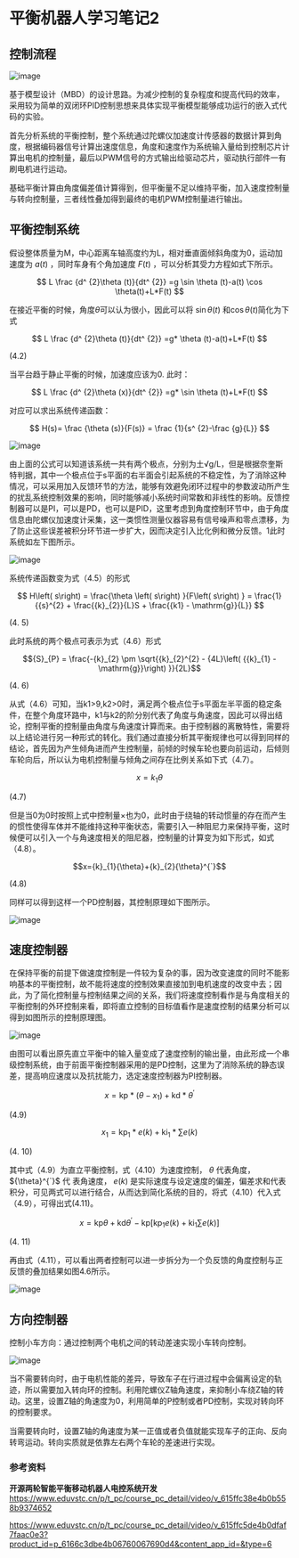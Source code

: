 # 平衡机器人学习笔记2

## 控制流程
![image](https://github.com/mintonight/mintonight.github.io/assets/115227322/b554c802-6804-48f5-98a5-53aa6d6af945)


基于模型设计（MBD）的设计思路。为减少控制的复杂程度和提高代码的效率，采用较为简单的双闭环PID控制思想来具体实现平衡模型能够成功运行的嵌入式代码的实验。

首先分析系统的平衡控制，整个系统通过陀螺仪加速度计传感器的数据计算到角度，根据编码器信号计算出速度信息，角度和速度作为系统输入量给到控制芯片计算出电机的控制量，最后以PWM信号的方式输出给驱动芯片，驱动执行部件一有刷电机进行运动。

基础平衡计算由角度偏差值计算得到，但平衡量不足以维持平衡，加入速度控制量与转向控制量，三者线性叠加得到最终的电机PWM控制量进行输出。 

## 平衡控制系统

假设整体质量为M，中心距离车轴高度约为L，相对垂直面倾斜角度为0，运动加速度为 $a(t)$  ，同时车身有个角加速度 
 $F(t)$ ，可以分析其受力方程如式下所示。

$$
L  \frac {d^ {2}\theta (t)}{dt^ {2}} =g \sin \theta (t)-a(t)  \cos \theta(t)+L*F(t)
$$

在接近平衡的时候，角度$\theta$可以认为很小，因此可以将 $\sin\theta(t)$ 和$\cos\theta(t)$简化为下式

$$
L \frac {d^ {2}\theta (t)}{dt^ {2}}  =g*  \theta  (t)-a(t)+L*F(t)
$$

(4.2)

当平台趋于静止平衡的时候，加速度应该为0. 此时：

$$
L \frac {d^ {2}\theta (x)}{dt^ {2}}  =g*  \sin  \theta  (t)+L*F(t)
$$

对应可以求出系统传递函数：

$$
H(s)=  \frac {\theta (s)}{F(s)}  =  \frac {1}{s^ {2}-\frac {g}{L}}
$$


![image](https://github.com/mintonight/mintonight.github.io/assets/115227322/14d049fd-7fde-47e4-bb28-7cf5357b722c)





由上面的公式可以知道该系统一共有两个极点，分别为土√g/L，但是根据奈奎斯特判据，其中一个极点位于s平面的右半面会引起系统的不稳定性，为了消除这种情况，可以采用加入反馈环节的方法，能够有效避免闭环过程中的参数波动所产生的扰乱系统控制效果的影响，同时能够减小系统时间常数和非线性的影响。反馈控制器可以是PI，可以是PD，也可以是PID，这里考虑到角度控制环节中，由于角度信息由陀螺仪加速度计采集，这一类惯性测量仪器容易有信号噪声和零点漂移，为了防止这些误差被积分环节进一步扩大，因而决定引入比化例和微分反馈。1此时系统如左下图所示。

![image](https://github.com/mintonight/mintonight.github.io/assets/115227322/ef9b41d7-46d1-43a9-9495-fcb1a3c45e66)


系统传递函数变为式（4.5）的形式

$$
H\left( s\right) = \frac{\theta \left( s\right) }{F\left( s\right) } = \frac{1}{{s}^{2} + \frac{{k}_{2}}{L}S + \frac{{k1} - \mathrm{g}}{L}}
$$

(4. 5)

此时系统的两个极点可表示为式（4.6）形式

```math
{S}_{P} = \frac{-{k}_{2} \pm \sqrt{{k}_{2}^{2} - {4L}\left( {{k}_{1} - \mathrm{g}}\right) }}{2L}
```

(4. 6)

从式（4.6）可知，当k1>9,k2>0时，满足两个极点位于s平面左半平面的稳定条件，在整个角度环路中，k1与k2的阶分别代表了角度与角速度，因此可以得出结论，控制平衡的控制量由角度与角速度计算而来。由于控制器的离散特性，需要将以上结论进行另一种形式的转化。我们通过直接分析其平衡规律也可以得到同样的结论，首先因为产生倾角进而产生控制量，前倾的时候车轮也要向前运动，后倾则车轮向后，所以认为电机控制量与倾角之间存在比例关系如下式（4.7）。

$$
x={k}_{1}{\theta}
$$

(4.7)

但是当0为0时按照上式中控制量×也为0，此时由于绕轴的转动惯量的存在而产生的惯性使得车体并不能维持这种平衡状态，需要引入一种阻尼力来保持平衡，这时候便可以引入一个与角速度相关的阻尼器，控制量的计算变为如下形式，如式（4.8）。

```math
x={k}_{1}{\theta}+{k}_{2}{\theta}^{`}
```

(4.8)

同样可以得到这样一个PD控制器，其控制原理如下图所示。

![image](https://github.com/mintonight/mintonight.github.io/assets/115227322/d79d822e-f143-4bd7-a091-d119c2fa2614)


## 速度控制器

在保持平衡的前提下做速度控制是一件较为复杂的事，因为改变速度的同时不能影响基本的平衡控制，故不能将速度的控制效果直接加到电机速度的改变中去；因此，为了简化控制量与控制结果之间的关系，我们将速度控制看作是与角度相关的平衡控制的外环控制来看，即将直立控制的目标值看作是速度控制的结果分析可以得到如图所示的控制原理图。

![image](https://github.com/mintonight/mintonight.github.io/assets/115227322/6d666bb0-acf7-496e-a5ef-2cb8a296600f)


由图可以看出原先直立平衡中的输入量变成了速度控制的输出量，由此形成一个串级控制系统，由于前面平衡控制器采用的是PD控制，这里为了消除系统的静态误差，提高响应速度以及抗扰能力，选定速度控制器为PI控制器。

```math
x = \mathrm{{kp}} * \left( {\theta - {x}_{1}}\right) + \mathrm{{kd}} * {\theta }^{\prime }
```

(4.9)

```math
{x}_{1} = {\mathrm{{kp}}}_{1} * e\left( k\right) + {\mathrm{{ki}}}_{1} * \sum e\left( k\right) 
```

(4. 10)

其中式（4.9）为直立平衡控制，式（4.10）为速度控制， $\theta$ 代表角度， ${\theta}^{`}$ 代 表角速度， $e(k)$ 是实际速度与设定速度的偏差，偏差求和代表积分，可见两式可以进行结合，从而达到简化系统的目的，将式（4.10）代入式（4.9），可得出式(4.11)。

```math
x = \mathrm{{kp}}\theta + \mathrm{{kd}}{\theta }^{\prime } - \mathrm{{kp}}\left\lbrack {{\mathrm{{kp}}}_{1}e\left( k\right) + {\mathrm{{ki}}}_{1}\sum e\left( k\right) }\right\rbrack 
```

(4. 11)

再由式（4.11），可以看出两者控制可以进一步拆分为一个负反馈的角度控制与正反馈的叠加结果如图4.6所示。

![image](https://github.com/mintonight/mintonight.github.io/assets/115227322/b12dbfc0-65e7-4174-a76f-d6592393380a)

## 方向控制器

控制小车方向：通过控制两个电机之间的转动差速实现小车转向控制。

![image](https://github.com/mintonight/mintonight.github.io/assets/115227322/fea9c9f3-7caa-43ce-90cc-49859969d436)


当不需要转向时，由于电机性能的差异，导致车子在行进过程中会偏离设定的轨迹，所以需要加入转向环的控制。利用陀螺仪Z轴角速度，来抑制小车绕Z轴的转动。这里，设置Z轴的角速度为0，利用简单的P控制或者PD控制，实现对转向环的控制要求。

当需要转向时，设置Z轴的角速度为某一正值或者负值就能实现车子的正向、反向转弯运动。转向实质就是依靠左右两个车轮的差速进行实现。





### 参考资料

**开源两轮智能平衡移动机器人电控系统开发** https://www.eduvstc.cn/p/t_pc/course_pc_detail/video/v_615ffc38e4b0b558b9374652

https://www.eduvstc.cn/p/t_pc/course_pc_detail/video/v_615ffc5de4b0dfaf7faac0e3?product_id=p_6166c3dbe4b06760067690d4&content_app_id=&type=6

